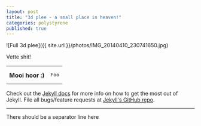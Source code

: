 ```yaml
---
layout: post
title: "3d plee - a small place in heaven!"
categories: polystyrene
published: true
---
```


![Full 3d plee]({{ site.url }}/photos/IMG_20140410_230741650.jpg)

Vette shit!

<table>
    <tr>
        <th>Mooi hoor :)</th>
        <td><pre>Foo</pre></td>
    </tr>
</table>


Check out the [Jekyll docs][jekyll] for more info on how to get the most out of Jekyll. File all bugs/feature requests at [Jekyll's GitHub repo][jekyll-gh].

[jekyll-gh]: https://github.com/mojombo/jekyll
[jekyll]:    http://jekyllrb.com

---

There should be a separator line here
